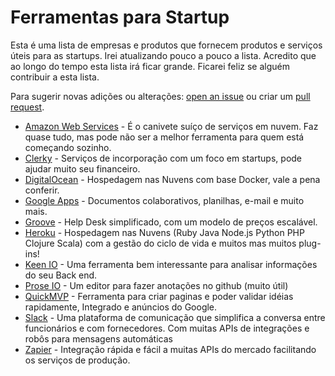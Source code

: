 # Ferramentas para Startup
Esta é uma  lista de empresas e produtos que fornecem produtos e serviços úteis para as startups. Irei atualizando pouco a pouco a lista. Acredito que ao longo do tempo esta lista irá ficar grande.  Ficarei feliz se alguém contribuir a esta lista.

Para sugerir novas adições ou alterações: [open an issue](https://github.com/lmc275/startup-tools/issues) ou criar um [pull request](https://github.com/lmc275/startup-tools/compare). 

 - [Amazon Web Services](https://aws.amazon.com) - É o canivete suíço de serviços em nuvem. Faz quase tudo, mas pode não ser a melhor ferramenta para quem está começando sozinho.
 - [Clerky](https://www.clerky.com/) - Serviços de incorporação com um foco em startups, pode ajudar muito seu financeiro.
 - [DigitalOcean](https://www.digitalocean.com) - Hospedagem nas Nuvens com base Docker, vale a pena conferir.
 - [Google Apps](https://www.google.com/work/apps/business) - Documentos colaborativos, planilhas, e-mail e muito mais.
 - [Groove](https://www.groovehq.com/) - Help Desk simplificado, com um modelo de preços escalável.
 - [Heroku](https://www.heroku.com) - Hospedagem nas Nuvens (Ruby  Java  Node.js  Python  PHP Clojure  Scala) com a gestão do ciclo de vida e muitos mas muitos plug-ins!
 - [Keen IO](https://keen.io/) - Uma ferramenta bem interessante para analisar informações do seu Back end.
 - [Prose IO](http://prose.io) - Um editor para fazer anotações no github (muito útil)
 - [QuickMVP](https://quickmvp.com) - Ferramenta para criar paginas e poder validar idéias rapidamente,  Integrado e anúncios do Google.
 - [Slack](https://slack.com) - Uma plataforma de comunicação que simplifica a conversa entre funcionários e com fornecedores. Com muitas APIs de integrações e robôs para mensagens automáticas 
 - [Zapier](https://zapier.com/) - Integração rápida e fácil  a muitas APIs do mercado facilitando os serviços de produção.